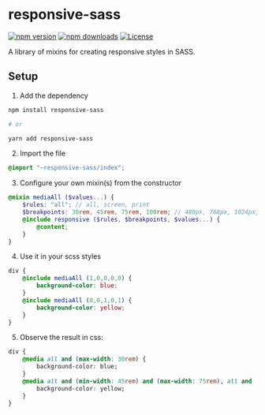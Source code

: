 # responsive-sass

[![npm version][npm-version-src]][npm-version-href]
[![npm downloads][npm-downloads-src]][npm-downloads-href]
[![License][license-src]][license-href]

A library of mixins for creating responsive styles in SASS.

## Setup
1. Add the dependency

```bash
npm install responsive-sass

# or

yarn add responsive-sass
```
2. Import the file

```scss
@import "~responsive-sass/index";
```
3. Configure your own mixin(s) from the constructor

```scss
@mixin mediaAll ($values...) {
    $rules: "all"; // all, screen, print
    $breakpoints: 30rem, 45rem, 75rem, 100rem; // 480px, 768px, 1024px, 1200px, 1600px;
    @include responsive ($rules, $breakpoints, $values...) {
        @content;
    }
}
```
4. Use it in your scss styles

```scss
div {
    @include mediaAll (1,0,0,0,0) {
        background-color: blue;
    }
    @include mediaAll (0,0,1,0,1) {
        background-color: yellow;
    }
}
```
5. Observe the result in css:

```css
div {
    @media all and (max-width: 30rem) {
        background-color: blue;
    }
    @media all and (min-width: 45rem) and (max-width: 75rem), all and (min-width: 100rem) {
        background-color: yellow;
    }
}
```

<!-- Badges -->
[npm-version-src]: https://img.shields.io/npm/v/responsive-sass/latest.svg?style=flat
[npm-version-href]: https://npmjs.com/package/responsive-sass

[npm-downloads-src]: https://img.shields.io/npm/dm/responsive-sass.svg?style=flat
[npm-downloads-href]: https://npmjs.com/package/responsive-sass

[license-src]: https://img.shields.io/npm/l/responsive-sass.svg?style=flat
[license-href]: https://npmjs.com/package/responsive-sass
